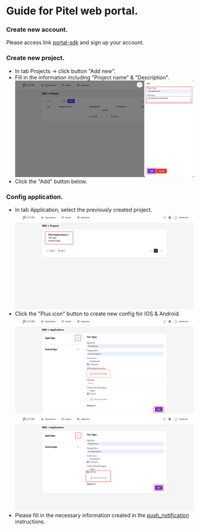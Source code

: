 # Guide for Pitel web portal.

### Create new account.

Please access link [portal-sdk](https://portal-sdk.tel4vn.com/login) and sign up your account.

### Create new project.

- In tab Projects -> click button "Add new".
- Fill in the information including "Project name" & "Description".
  ![new_project](src/assets/images/new_project.png)
- Click the "Add" button below.

### Config application.

- In tab Application, select the previously created project.
  ![select_app](src/assets/images/select_app.png)
- Click the "Plus icon" button to create new config for IOS & Android.
  ![config_ios](src/assets/images/config_ios.png)
  ![config_android](src/assets/images/config_android.png)
- Please fill in the necessary information created in the [push_notification](https://github.com/tel4vn-team/react-native-pitel-voip/blob/main/docs/PUSH_NOTIF.md) instructions.
